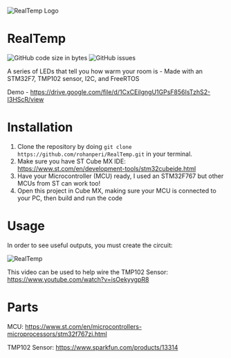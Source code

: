 ![RealTemp Logo](https://user-images.githubusercontent.com/21014451/187782653-f4151c87-eb0a-4d6f-b1ec-8fff1e7c7f93.png)

# RealTemp
![GitHub code size in bytes](https://img.shields.io/github/languages/code-size/rohanperi/RealTemp)
![GitHub issues](https://img.shields.io/github/issues-raw/rohanperi/RealTemp)

A series of LEDs that tell you how warm your room is - Made with an STM32F7, TMP102 sensor, I2C, and FreeRTOS

Demo - https://drive.google.com/file/d/1CxCEilgngU1GPsF856IsTzhS2-I3HScR/view

# Installation
 
1. Clone the repository by doing ```git clone https://github.com/rohanperi/RealTemp.git``` in your terminal.
2. Make sure you have ST Cube MX IDE: https://www.st.com/en/development-tools/stm32cubeide.html 
3. Have your Microcontroller (MCU) ready, I used an STM32F767 but other MCUs from ST can work too!
4. Open this project in Cube MX, making sure your MCU is connected to your PC, then build and run the code

# Usage

In order to see useful outputs, you must create the circuit:

![RealTemp](https://user-images.githubusercontent.com/21014451/187785385-76615142-3646-4cf1-8b4d-174c90cde3ea.jpg)

This video can be used to help wire the TMP102 Sensor: https://www.youtube.com/watch?v=isOekyygpR8

# Parts

MCU: https://www.st.com/en/microcontrollers-microprocessors/stm32f767zi.html 

TMP102 Sensor: https://www.sparkfun.com/products/13314


